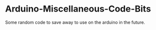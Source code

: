 # Arduino-Miscellaneous-Code-Bits
Some random code to save away to use on the arduino in the future.
